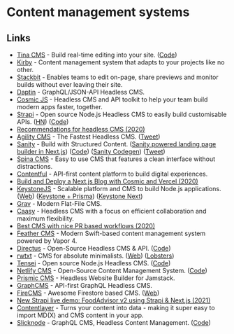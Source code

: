 # Content management systems

## Links

- [Tina CMS](https://tinacms.org/) - Build real-time editing into your site. ([Code](https://github.com/tinacms/tinacms))
- [Kirby](https://getkirby.com/) - Content management system that adapts to your projects like no other.
- [Stackbit](https://www.stackbit.com/) - Enables teams to edit on-page, share previews and monitor builds without ever leaving their site.
- [Daptin](https://github.com/daptin/daptin) - GraphQL/JSON-API Headless CMS.
- [Cosmic JS](https://www.cosmicjs.com/) - Headless CMS and API toolkit to help your team build modern apps faster, together.
- [Strapi](https://strapi.io/) - Open source Node.js Headless CMS to easily build customisable APIs. ([HN](https://news.ycombinator.com/item?id=23453530)) ([Code](https://github.com/strapi/strapi))
- [Recommendations for headless CMS (2020)](https://twitter.com/jorilallo/status/1273374053852753921)
- [Agility CMS](https://agilitycms.com/) - The Fastest Headless CMS. ([Tweet](https://twitter.com/rauchg/status/1274418537126219776))
- [Sanity](https://www.sanity.io/) - Build with Structured Content. ([Sanity powered landing page builder in Next.js](https://github.com/sanity-io/sanity-template-nextjs-landing-pages)) ([Code](https://github.com/sanity-io/sanity)) ([Sanity Codegen](https://github.com/ricokahler/sanity-codegen)) ([Tweet](https://twitter.com/kmelve/status/1447674577732186114))
- [Spina CMS](https://github.com/SpinaCMS/Spina) - Easy to use CMS that features a clean interface without distractions.
- [Contentful](https://www.contentful.com/) - API-first content platform to build digital experiences.
- [Build and Deploy a Next.js Blog with Cosmic and Vercel (2020)](https://vercel.com/guides/deploying-next-and-cosmic-with-vercel)
- [KeystoneJS](https://github.com/keystonejs/keystone) - Scalable platform and CMS to build Node.js applications. ([Web](https://www.keystonejs.com/)) ([Keystone + Prisma](https://www.keystonejs.com/blog/prisma-adapter)) ([Keystone Next](https://next.keystonejs.com/))
- [Grav](https://getgrav.org/) - Modern Flat-File CMS.
- [Caasy](https://caasy.io/) - Headless CMS with a focus on efficient collaboration and maximum flexibility.
- [Best CMS with nice PR based workflows (2020)](https://twitter.com/rauchg/status/1323053624688173056)
- [Feather CMS](https://github.com/BinaryBirds/feather) - Modern Swift-based content management system powered by Vapor 4.
- [Directus](https://directus.io/) - Open-Source Headless CMS & API. ([Code](https://github.com/directus/directus))
- [rwtxt](https://github.com/schollz/rwtxt) - CMS for absolute minimalists. ([Web](https://rwtxt.com/public)) ([Lobsters](https://lobste.rs/s/xrqaxh/schollz_rwtxt_cms_for_absolute))
- [Tensei](https://tenseijs.com/) - Open source Node.js Headless CMS. ([Code](https://github.com/tenseijs/tensei))
- [Netlify CMS](https://www.netlifycms.org/) - Open-Source Content Management System. ([Code](https://github.com/netlify/netlify-cms))
- [Prismic CMS](https://prismic.io/) - Headless Website Builder for Jamstack.
- [GraphCMS](https://graphcms.com/) - API-first GraphQL Headless CMS.
- [FireCMS](https://github.com/Camberi/firecms) - Awesome Firestore based CMS. ([Web](https://firecms.co/))
- [New Strapi live demo: FoodAdvisor v2 using Strapi & Next.js (2021)](https://strapi.io/blog/foodadvisor-v2)
- [Contentlayer](https://github.com/contentlayerdev/contentlayer) - Turns your content into data - making it super easy to import MD(X) and CMS content in your app.
- [Slicknode](https://slicknode.com/) - GraphQL CMS, Headless Content Management. ([Code](https://github.com/slicknode/slicknode))
